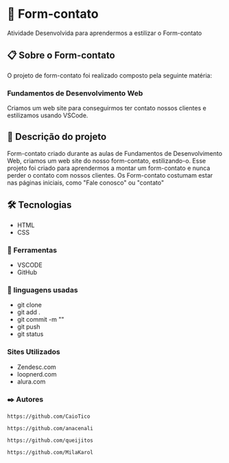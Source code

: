 # 🚀 Form-contato
Atividade Desenvolvida para aprendermos a estilizar o Form-contato

## 📋 Sobre o Form-contato

O projeto de form-contato foi realizado composto pela seguinte matéria:
### Fundamentos de Desenvolvimento Web

Criamos um web site para conseguirmos ter contato nossos clientes e estilizamos usando VSCode.
## 📄 Descrição do projeto

Form-contato criado durante as aulas de Fundamentos de Desenvolvimento Web, criamos um web site do nosso form-contato, estilizando-o. Esse projeto foi criado para aprendermos a montar um form-contato e nunca perder o contato com nossos clientes. Os Form-contato costumam estar nas páginas iniciais, como "Fale conosco" ou "contato"

## 🛠️ Tecnologias  

* HTML
* CSS
### 🔧 Ferramentas

* VSCODE
* GitHub
### 📁 linguagens usadas

* git clone
* git add .
* git commit -m ""
* git push
* git status
### Sites Utilizados

* Zendesc.com
* loopnerd.com
* alura.com
### ✒️ Autores
```
https://github.com/CaioTico
```
```
https://github.com/anacenali
```
```
https://github.com/queijitos
```
```
https://github.com/MilaKarol
```